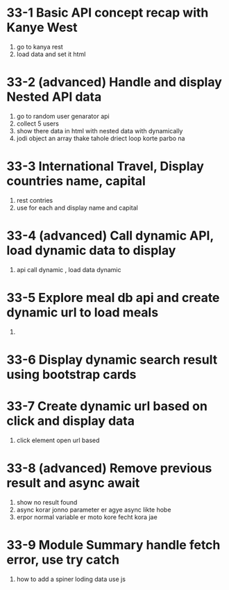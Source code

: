 # 33-1 Basic API concept recap with Kanye West
1. go to kanya rest
2. load data and set it html

# 33-2 (advanced) Handle and display Nested API data
1. go to random user genarator api
2. collect 5 users
3. show there data in html with nested data with dynamically
4. jodi object an array thake tahole driect loop korte parbo na

# 33-3 International Travel, Display countries name, capital
1. rest contries
2. use for each and display name and capital

# 33-4 (advanced) Call dynamic API, load dynamic data to display
1. api call dynamic , load data dynamic

# 33-5 Explore meal db api and create dynamic url to load meals
1. 
# 33-6 Display dynamic search result using bootstrap cards

# 33-7 Create dynamic url based on click and display data
1. click element open url based
# 33-8 (advanced) Remove previous result and async await

1. show no result found 
2. async korar jonno parameter er agye async likte hobe
3. erpor normal variable er moto kore fecht kora jae

# 33-9 Module Summary handle fetch error, use try catch
1. how to add a spiner loding data use js




